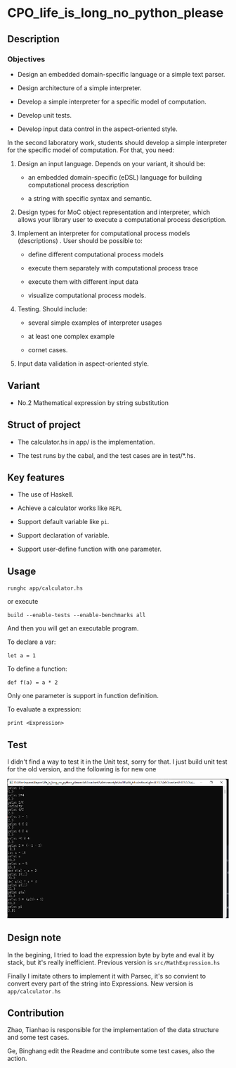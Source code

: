 # CPO_life_is_long_no_python_please

## Description

### Objectives

- Design an embedded domain-specific language or a simple text parser.

- Design architecture of a simple interpreter.

- Develop a simple interpreter for a specific model of computation.

- Develop unit tests.

- Develop input data control in the aspect-oriented style.
  
In the second laboratory work, students should develop a simple interpreter
for the specific model of computation. For that, you need:

1. Design an input language. Depends on your variant, it should be:

   - an embedded domain-specific (eDSL) language for building computational
process description

   - a string with specific syntax and semantic.

2. Design types for MoC object representation and interpreter, which allows
your library user to execute a computational process description.

3. Implement an interpreter for computational process models (descriptions)
. User should be possible to:

   - define different computational process models

   - execute them separately with computational process trace

   - execute them with different input data

   - visualize computational process models.

4. Testing. Should include:

   - several simple examples of interpreter usages

   - at least one complex example

   - cornet cases.

5. Input data validation in aspect-oriented style.

## Variant

- No.2 Mathematical expression by string substitution

## Struct of project

- The calculator.hs in app/ is the implementation.

- The test runs by the cabal, and the test cases are in test/*.hs.

## Key features

- The use of Haskell.

- Achieve a calculator works like `REPL`

- Support default variable like `pi`.

- Support declaration of variable.

- Support user-define function with one parameter.

## Usage

```
runghc app/calculator.hs
```

or execute

```
build --enable-tests --enable-benchmarks all
```

And then you will get an executable program.

To declare a var:

```
let a = 1
```

To define a function:

```
def f(a) = a * 2
```

Only one parameter is support in function definition.

To evaluate a expression:

```
print <Expression>
```

## Test

I didn't find a way to test it in the Unit test, sorry for that.
I just build unit test for the old version, and the following is for new one

![avatar](./pictures/test.png)

## Design note

In the begining, I tried to load the expression byte by byte
and eval it by stack, but it's really inefficient.
Previous version is `src/MathExpression.hs`

Finally I imitate others to implement it with Parsec, it's
so convient to convert every part of the string into Expressions.
New version is `app/calculator.hs`

## Contribution

Zhao, Tianhao is responsible for the implementation of the
data structure and some test cases.

Ge, Binghang edit the Readme and contribute some test cases,
also the action.